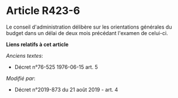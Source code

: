 # Article R423-6

Le conseil d'administration délibère sur les orientations générales du budget dans un délai de deux mois précédant l'examen
de celui-ci.

**Liens relatifs à cet article**

_Anciens textes_:

  - Décret n°76-525 1976-06-15 art. 5

_Modifié par_:

  - Décret n°2019-873 du 21 août 2019 - art. 4
